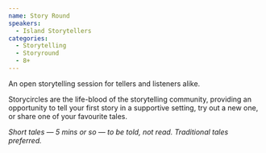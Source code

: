 ```yaml
---
name: Story Round
speakers:
  - Island Storytellers
categories:
  - Storytelling
  - Storyround
  - 8+
---
```


An open storytelling session for tellers and listeners alike.

Storycircles are the life-blood of the storytelling community, providing an opportunity to tell your first story in a supportive setting, try out a new one, or share one of your favourite tales.


*Short tales — 5 mins or so — to be told, not read. Traditional tales preferred.*